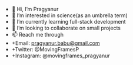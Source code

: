 - 👋 Hi, I’m Pragyanur
- 👀 I’m interested in science(as an umbrella term)
- 🌱 I’m currently learning full-stack development
- 💞️ I’m looking to collaborate on small projects
- 📫 Reach me through
-   +Email: pragyanur.babu@gmail.com
-   +Twitter: @MovingFramesP
-   +Instagram: @movingframes_pragyanur

<!---
Pragyanur/Pragyanur is a ✨ special ✨ repository because its `README.md` (this file) appears on your GitHub profile.
You can click the Preview link to take a look at your changes.
--->
